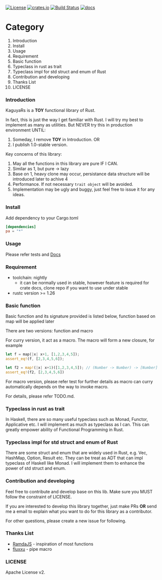 [![License](https://img.shields.io/badge/License-Apache%202.0-blue.svg)](https://opensource.org/licenses/Apache-2.0)
[![crates.io](https://img.shields.io/crates/v/pa.svg)](https://crates.io/crates/pa)
[![Build Status](https://travis-ci.org/fgoinai/KaguyaRs.svg?branch=master)](https://travis-ci.org/fgoinai/KaguyaRs)
[![docs](https://docs.rs/pa/badge.svg)](https://docs.rs/pa)

# Category
1. Introduction
2. Install
3. Usage
4. Requirement
5. Basic function
6. Typeclass in rust as trait
7. Typeclass impl for std struct and enum of Rust
8. Contribution and developing
9. Thanks List
10. LICENSE

### Introduction
KaguyaRs is a **TOY** functional library of Rust.

In fact, this is just the way I get familiar with Rust.
I will try my best to implement as many as utilities.
But NEVER try this in production environment UNTIL:

1. Someday, I remove **TOY** in Introduction. OR
2. I publish 1.0-stable version.

Key concerns of this library:

1. May all the functions in this library are pure IF I CAN.
2. Similar as 1, but pure -> lazy
3. Base on 1, heavy clone may occur, persistance data structure will be introduced later to achive 4
4. Performance. If not necessary `trait object` will be avoided.
5. Implementation may be ugly and buggy, just feel free to issue it for any ideas.

### Install
Add dependency to your Cargo.toml
```toml
[dependencies]
pa = "*"
```

### Usage
Please refer tests and [Docs](https://docs.rs/pa)

### Requirement
- toolchain: nightly
    + it can be normally used in stable, however feature is required for crate docs, clone repo if you want to use under stable
- rustc version >= 1.26

### Basic function
Basic function and its signature provided is listed below, function based on map will be applied later

There are two versions: function and macro

For curry version, it act as a macro. The macro will form a new closure, for example
```rust
let f = map(|x| x+1, [1,2,3,4,5]);
assert_eq!(f, [2,3,4,5,6]);

let f2 = map!(|x| x+1)([1,2,3,4,5]); // (Number -> Number) -> [Number] -> [Number]
assert_eq!(f2, [2,3,4,5,6])
```
For macro version, please refer test for further details as macro can curry automatically depends on the way to invoke macro.

For details, please refer TODO.md.

### Typeclass in rust as trait
In Haskell, there are so many useful typeclass such as Monad, Functor, Applicative etc. I will implement as much as typeclass as I can. This can greatly empower ability of Functional Programming in Rust.

### Typeclass impl for std struct and enum of Rust
There are some struct and enum that are widely used in Rust, e.g. Vec, HashMap, Option, Result etc. They can be treat as ADT that can impl typeclass of Haskell like Monad. I will implement them to enhance the power of std struct and enum.

### Contribution and developing
Feel free to contribute and develop base on this lib. Make sure you MUST follow the constraint of LICENSE.

If you are interested to develop this library together, just make PRs **OR** send me a email to explain what you want to do for this library as a contributor.

For other questions, please create a new issue for following.

### Thanks List
- [RamdaJS](https://ramdajs.com/) - inspiration of most functions
- [fluxxu](https://github.com/fluxxu) - pipe macro

### LICENSE
Apache License v2.